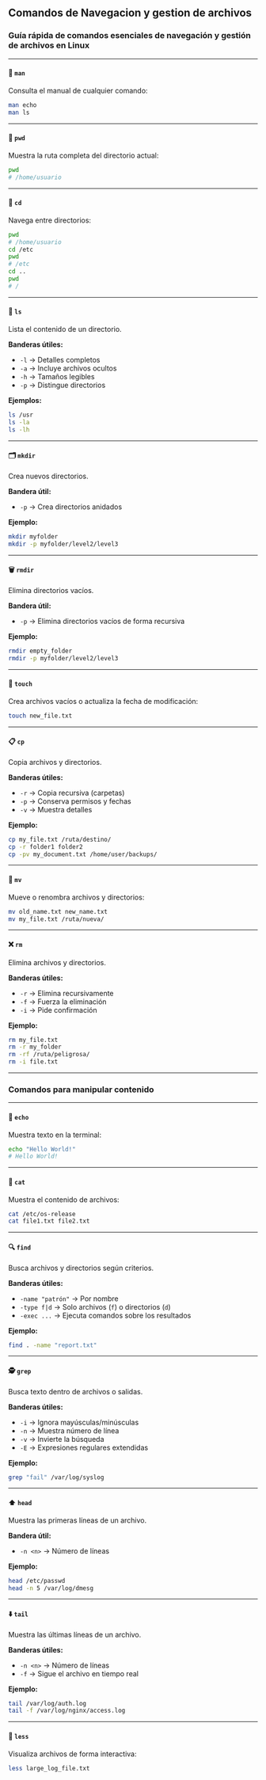 ## Comandos de Navegacion y gestion de archivos
### Guía rápida de comandos esenciales de navegación y gestión de archivos en Linux

---

#### 📖 `man`
Consulta el manual de cualquier comando:
```bash
man echo
man ls
```

---

#### 📂 `pwd`
Muestra la ruta completa del directorio actual:
```bash
pwd
# /home/usuario
```

---

#### 📁 `cd`
Navega entre directorios:
```bash
pwd
# /home/usuario
cd /etc
pwd
# /etc
cd ..
pwd
# /
```

---

#### 📄 `ls`
Lista el contenido de un directorio.

**Banderas útiles:**
- `-l`  → Detalles completos
- `-a`  → Incluye archivos ocultos
- `-h`  → Tamaños legibles
- `-p`  → Distingue directorios

**Ejemplos:**
```bash
ls /usr
ls -la
ls -lh
```

---

#### 🗂️ `mkdir`
Crea nuevos directorios.

**Bandera útil:**  
- `-p`  → Crea directorios anidados

**Ejemplo:**
```bash
mkdir myfolder
mkdir -p myfolder/level2/level3
```

---

#### 🗑️ `rmdir`
Elimina directorios vacíos.

**Bandera útil:**  
- `-p`  → Elimina directorios vacíos de forma recursiva

**Ejemplo:**
```bash
rmdir empty_folder
rmdir -p myfolder/level2/level3
```

---

#### 📄 `touch`
Crea archivos vacíos o actualiza la fecha de modificación:
```bash
touch new_file.txt
```

---

#### 📋 `cp`
Copia archivos y directorios.

**Banderas útiles:**
- `-r`  → Copia recursiva (carpetas)
- `-p`  → Conserva permisos y fechas
- `-v`  → Muestra detalles

**Ejemplo:**
```bash
cp my_file.txt /ruta/destino/
cp -r folder1 folder2
cp -pv my_document.txt /home/user/backups/
```

---

#### 🚚 `mv`
Mueve o renombra archivos y directorios:
```bash
mv old_name.txt new_name.txt
mv my_file.txt /ruta/nueva/
```

---

#### ❌ `rm`
Elimina archivos y directorios.

**Banderas útiles:**
- `-r`  → Elimina recursivamente
- `-f`  → Fuerza la eliminación
- `-i`  → Pide confirmación

**Ejemplo:**
```bash
rm my_file.txt
rm -r my_folder
rm -rf /ruta/peligrosa/
rm -i file.txt
```

---

### Comandos para manipular contenido

---

#### 📝 `echo`
Muestra texto en la terminal:
```bash
echo "Hello World!"
# Hello World!
```

---

#### 📖 `cat`
Muestra el contenido de archivos:
```bash
cat /etc/os-release
cat file1.txt file2.txt
```

---

#### 🔍 `find`
Busca archivos y directorios según criterios.

**Banderas útiles:**
- `-name "patrón"`  → Por nombre
- `-type f|d`       → Solo archivos (`f`) o directorios (`d`)
- `-exec ...`       → Ejecuta comandos sobre los resultados

**Ejemplo:**
```bash
find . -name "report.txt"
```

---

#### 🕵️ `grep`
Busca texto dentro de archivos o salidas.

**Banderas útiles:**
- `-i`  → Ignora mayúsculas/minúsculas
- `-n`  → Muestra número de línea
- `-v`  → Invierte la búsqueda
- `-E`  → Expresiones regulares extendidas

**Ejemplo:**
```bash
grep "fail" /var/log/syslog
```

---

#### ⬆️ `head`
Muestra las primeras líneas de un archivo.

**Bandera útil:**  
- `-n <n>`  → Número de líneas

**Ejemplo:**
```bash
head /etc/passwd
head -n 5 /var/log/dmesg
```

---

#### ⬇️ `tail`
Muestra las últimas líneas de un archivo.

**Banderas útiles:**
- `-n <n>`  → Número de líneas
- `-f`      → Sigue el archivo en tiempo real

**Ejemplo:**
```bash
tail /var/log/auth.log
tail -f /var/log/nginx/access.log
```

---

#### 📜 `less`
Visualiza archivos de forma interactiva:
```bash
less large_log_file.txt
```